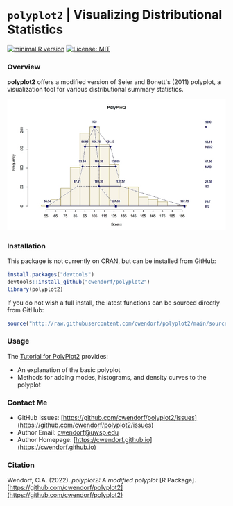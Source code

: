 
# `polyplot2` | Visualizing Distributional Statistics

[![minimal R version](https://img.shields.io/badge/R%3E%3D-3.6.2-6666ff.svg)](https://cran.r-project.org/)
[![License: MIT](https://img.shields.io/badge/License-MIT-blue.svg)](https://opensource.org/licenses/MIT)

### Overview

**polyplot2** offers a modified version of Seier and Bonett's (2011) polyplot, a visualization tool for various distributional summary statistics.

<a href="https://github.com/cwendorf/polyplot2">
<p align="center"><kbd><img src="docs/figures/polyplot2CoverImage.jpg"></kbd></p>
</a>

### Installation

This package is not currently on CRAN, but can be installed from GitHub:

``` r
install.packages("devtools")
devtools::install_github("cwendorf/polyplot2")
library(polyplot2)
```

If you do not wish a full install, the latest functions can be sourced directly from GitHub:

```r
source("http://raw.githubusercontent.com/cwendorf/polyplot2/main/source-polyplot2.R")
```

### Usage

The [Tutorial for PolyPlot2](./docs/README.md) provides:

- An explanation of the basic polyplot
- Methods for adding modes, histograms, and density curves to the polyplot

### Contact Me

- GitHub Issues: [https://github.com/cwendorf/polyplot2/issues](https://github.com/cwendorf/polyplot2/issues) 
- Author Email: [cwendorf@uwsp.edu](mailto:cwendorf@uwsp.edu)
- Author Homepage: [https://cwendorf.github.io](https://cwendorf.github.io)

### Citation

Wendorf, C.A. (2022). *polyplot2: A modified polyplot* [R Package]. [https://github.com/cwendorf/polyplot2](https://github.com/cwendorf/polyplot2)
